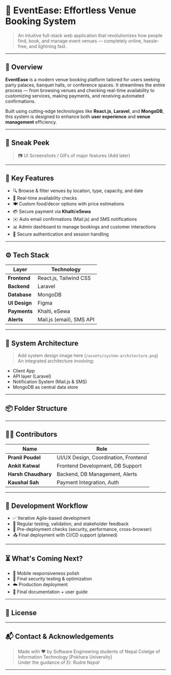 # 🎉 EventEase: Effortless Venue Booking System

> An intuitive full-stack web application that revolutionizes how people find, book, and manage event venues — completely online, hassle-free, and lightning fast.

---

## 🚀 Overview

**EventEase** is a modern venue booking platform tailored for users seeking party palaces, banquet halls, or conference spaces. It streamlines the entire process — from browsing venues and checking real-time availability to customizing services, making payments, and receiving automated confirmations.

Built using cutting-edge technologies like **React.js**, **Laravel**, and **MongoDB**, this system is designed to enhance both **user experience** and **venue management** efficiency.

---

## 📸 Sneak Peek

> 📷 UI Screenshots / GIFs of major features (Add later)

---

## 🎯 Key Features

- 🔍 Browse & filter venues by location, type, capacity, and date
- 📅 Real-time availability checks
- 🍽️ Custom food/decor options with price estimations
- 💳 Secure payment via **Khalti**/**eSewa**
- ✉️ Auto email confirmations (Mail.js) and SMS notifications
- 📊 Admin dashboard to manage bookings and customer interactions
- 🔐 Secure authentication and session handling

---

## ⚙️ Tech Stack

| Layer        | Technology               |
|--------------|--------------------------|
| **Frontend** | React.js, Tailwind CSS   |
| **Backend**  | Laravel                  |
| **Database** | MongoDB                  |
| **UI Design**| Figma                    |
| **Payments** | Khalti, eSewa            |
| **Alerts**   | Mail.js (email), SMS API |

---

## 🧠 System Architecture

> Add system design image here (`/assets/system-architecture.png`)  
An integrated architecture involving:
- Client App
- API layer (Laravel)
- Notification System (Mail.js & SMS)
- MongoDB as central data store

---

## 📦 Folder Structure


---

## 👨‍💻 Contributors

| Name                | Role                                 |    
|---------------------|--------------------------------------|
| **Pranil Poudel**   | UI/UX Design, Coordination, Frontend |
| **Ankit Katwal**    | Frontend Development, DB Support     |
| **Harsh Chaudhary** | Backend, DB Management, Alerts       |
| **Kaushal Sah**     | Payment Integration, Auth            |

---

## 📝 Development Workflow

- ✅ Iterative Agile-based development
- 🔁 Regular testing, validation, and stakeholder feedback
- 🔐 Pre-deployment checks (security, performance, cross-browser)
- 📤 Final deployment with CI/CD support (planned)

---

## ⏳ What's Coming Next?

- 📱 Mobile responsiveness polish
- 🧪 Final security testing & optimization
- ☁️ Production deployment
- 📘 Final documentation + user guide

---

## 📄 License



---

## 📬 Contact & Acknowledgements

> Made with ❤️ by Software Engineering students of Nepal Colelge of Information Technology [Pokhara University]  
> Under the guidance of *Er. Rudra Nepal*

---

